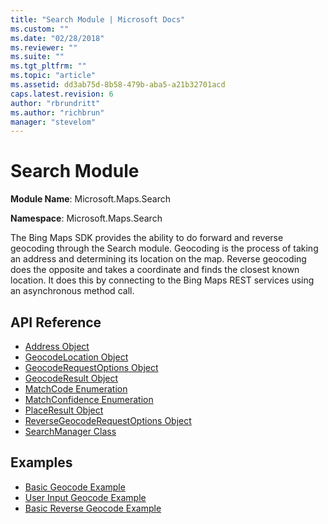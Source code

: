 ```yaml
---
title: "Search Module | Microsoft Docs"
ms.custom: ""
ms.date: "02/28/2018"
ms.reviewer: ""
ms.suite: ""
ms.tgt_pltfrm: ""
ms.topic: "article"
ms.assetid: dd3ab75d-8b58-479b-aba5-a21b32701acd
caps.latest.revision: 6
author: "rbrundritt"
ms.author: "richbrun"
manager: "stevelom"
---
```

# Search Module
**Module Name**: Microsoft.Maps.Search

**Namespace**: Microsoft.Maps.Search

The Bing Maps SDK provides the ability to do forward and reverse geocoding through the Search module. Geocoding is the process of taking an address and determining its location on the map. Reverse geocoding does the opposite and takes a coordinate and finds the closest known location. It does this by connecting to the Bing Maps REST services using an asynchronous method call. 

## API Reference

* [Address Object](../v8-web-control/address-object.md)
* [GeocodeLocation Object](../v8-web-control/geocodelocation-object.md)
* [GeocodeRequestOptions Object](../v8-web-control/geocoderequestoptions-object.md)
* [GeocodeResult Object](../v8-web-control/geocoderesult-object.md)
* [MatchCode Enumeration](../v8-web-control/matchcode-enumeration.md)
* [MatchConfidence Enumeration](../v8-web-control/matchconfidence-enumeration.md)
* [PlaceResult Object](../v8-web-control/placeresult-object.md)
* [ReverseGeocodeRequestOptions Object](../v8-web-control/reversegeocoderequestoptions-object.md)
* [SearchManager Class](../v8-web-control/searchmanager-class.md)
 
## Examples

  * [Basic Geocode Example](../v8-web-control/basic-geocode-example.md)
  * [User Input Geocode Example](../v8-web-control/user-input-geocode-example.md)
  * [Basic Reverse Geocode Example](../v8-web-control/basic-reverse-geocode-example.md)
  